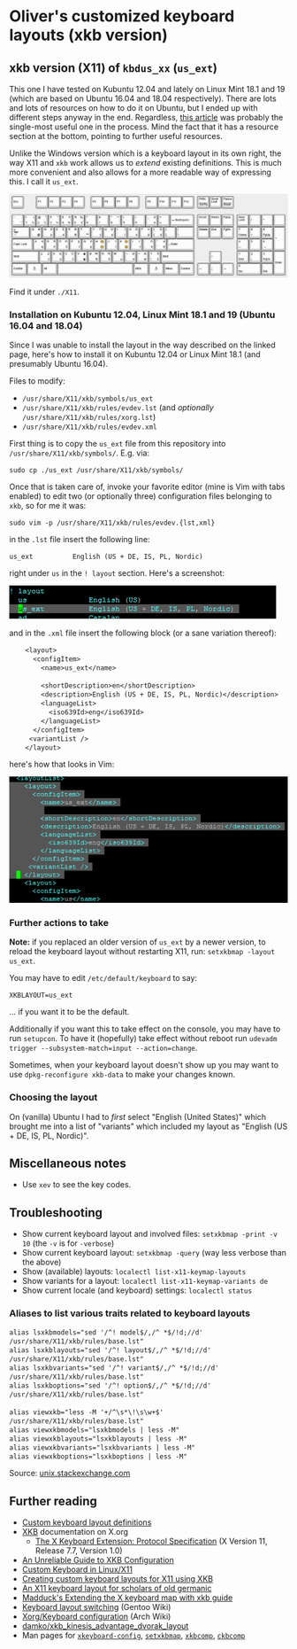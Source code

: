 ﻿# Oliver's customized keyboard layouts (xkb version)

## xkb version (X11) of `kbdus_xx` (`us_ext`)

This one I have tested on Kubuntu 12.04 and lately on Linux Mint 18.1 and 19 (which are based on Ubuntu 16.04 and 18.04 respectively). There are lots and lots of resources on how to do it on Ubuntu, but I ended up with different steps anyway in the end. Regardless, [this article](http://michal.kosmulski.org/computing/articles/custom-keyboard-layouts-xkb.html) was probably the single-most useful one in the process. Mind the fact that it has a resource section at the bottom, pointing to further useful resources.

Unlike the Windows version which is a keyboard layout in its own right, the way X11 and `xkb` work allows us to *extend* existing definitions. This is much more convenient and also allows for a more readable way of expressing this. I call it `us_ext`.

![Full layout](us_ext.png)

Find it under `./X11`.

### Installation on Kubuntu 12.04, Linux Mint 18.1 and 19 (Ubuntu 16.04 and 18.04)

Since I was unable to install the layout in the way described on the linked page, here's how to install it on Kubuntu 12.04 or Linux Mint 18.1 (and presumably Ubuntu 16.04).

Files to modify:

* `/usr/share/X11/xkb/symbols/us_ext`
* `/usr/share/X11/xkb/rules/evdev.lst` (and _optionally_ `/usr/share/X11/xkb/rules/xorg.lst`)
* `/usr/share/X11/xkb/rules/evdev.xml`

First thing is to copy the `us_ext` file from this repository into `/usr/share/X11/xkb/symbols/`. E.g. via:

    sudo cp ./us_ext /usr/share/X11/xkb/symbols/

Once that is taken care of, invoke your favorite editor (mine is Vim with tabs enabled) to edit two (or optionally three) configuration files belonging to `xkb`, so for me it was:

    sudo vim -p /usr/share/X11/xkb/rules/evdev.{lst,xml}

in the `.lst` file insert the following line:

    us_ext          English (US + DE, IS, PL, Nordic)

right under `us` in the `! layout` section. Here's a screenshot:

![The screenshot](../images/evdev_lst.png)

and in the `.xml` file insert the following block (or a sane variation thereof):

```
    <layout>
      <configItem>
        <name>us_ext</name>

        <shortDescription>en</shortDescription>
        <description>English (US + DE, IS, PL, Nordic)</description>
        <languageList>
          <iso639Id>eng</iso639Id>
        </languageList>
      </configItem>
     <variantList />
    </layout>
```

here's how that looks in Vim:

![The screenshot](../images/evdev_xml.png)

### Further actions to take

**Note:** if you replaced an older version of `us_ext` by a newer version, to reload the keyboard layout without restarting X11, run: `setxkbmap -layout us_ext`.

You may have to edit `/etc/default/keyboard` to say:

```
XKBLAYOUT=us_ext
```

... if you want it to be the default.

Additionally if you want this to take effect on the console, you may have to run `setupcon`. To have it (hopefully) take effect without reboot run `udevadm trigger --subsystem-match=input --action=change`.

Sometimes, when your keyboard layout doesn't show up you may want to use `dpkg-reconfigure xkb-data` to make your changes known.

### Choosing the layout

On (vanilla) Ubuntu I had to _first_ select "English (United States)" which brought me into a list of "variants" which included my layout as "English (US + DE, IS, PL, Nordic)".

## Miscellaneous notes

* Use `xev` to see the key codes.

## Troubleshooting

* Show current keyboard layout and involved files: `setxkbmap -print -v 10` (the `-v` is for `-verbose`)
* Show current keyboard layout: `setxkbmap -query` (way less verbose than the above)
* Show (available) layouts: `localectl list-x11-keymap-layouts`
* Show variants for a layout: `localectl list-x11-keymap-variants de`
* Show current locale (and keyboard) settings: `localectl status`

### Aliases to list various traits related to keyboard layouts

```
alias lsxkbmodels="sed '/^! model$/,/^ *$/!d;//d' /usr/share/X11/xkb/rules/base.lst"
alias lsxkblayouts="sed '/^! layout$/,/^ *$/!d;//d' /usr/share/X11/xkb/rules/base.lst"
alias lsxkbvariants="sed '/^! variant$/,/^ *$/!d;//d' /usr/share/X11/xkb/rules/base.lst"
alias lsxkboptions="sed '/^! option$/,/^ *$/!d;//d' /usr/share/X11/xkb/rules/base.lst"

alias viewxkb="less -M '+/^\s*\!\s\w+$' /usr/share/X11/xkb/rules/base.lst"
alias viewxkbmodels="lsxkbmodels | less -M"
alias viewxkblayouts="lsxkblayouts | less -M"
alias viewxkbvariants="lsxkbvariants | less -M"
alias viewxkboptions="lsxkboptions | less -M"
```

Source: [unix.stackexchange.com](https://unix.stackexchange.com/a/356782)

## Further reading

* [Custom keyboard layout definitions](https://help.ubuntu.com/community/Custom%20keyboard%20layout%20definitions)
* [XKB](https://www.x.org/wiki/XKB/) documentation on X.org
    * [The X Keyboard Extension: Protocol Specification](https://www.x.org/archive//current/doc/kbproto/xkbproto.html) (X Version 11, Release 7.7, Version 1.0)
* [An Unreliable Guide to XKB Configuration](https://www.charvolant.org/doug/xkb/)
* [Custom Keyboard in Linux/X11](https://people.uleth.ca/~daniel.odonnell/Blog/custom-keyboard-in-linuxx11)
* [Creating custom keyboard layouts for X11 using XKB](https://michal.kosmulski.org/computing/articles/custom-keyboard-layouts-xkb.html)
* [An X11 keyboard layout for scholars of old germanic](https://swanrad.ch/an-x11-keyboard-layout-for-scholars-of-old-germanic/)
* [Madduck's Extending the X keyboard map with xkb guide](https://web.archive.org/web/20170825051821/http://madduck.net:80/docs/extending-xkb/)
* [Keyboard layout switching](https://wiki.gentoo.org/wiki/Keyboard_layout_switching) (Gentoo Wiki)
* [Xorg/Keyboard configuration](https://wiki.archlinux.org/title/Xorg/Keyboard_configuration) (Arch Wiki)
* [damko/xkb_kinesis_advantage_dvorak_layout](https://github.com/damko/xkb_kinesis_advantage_dvorak_layout)
* Man pages for [`xkeyboard-config`](https://man.archlinux.org/man/xkeyboard-config.7.en), [`setxkbmap`](https://man.archlinux.org/man/setxkbmap.1), [`xkbcomp`](https://man.archlinux.org/man/xkbcomp.1), [`ckbcomp`](https://www.mankier.com/1/ckbcomp)
